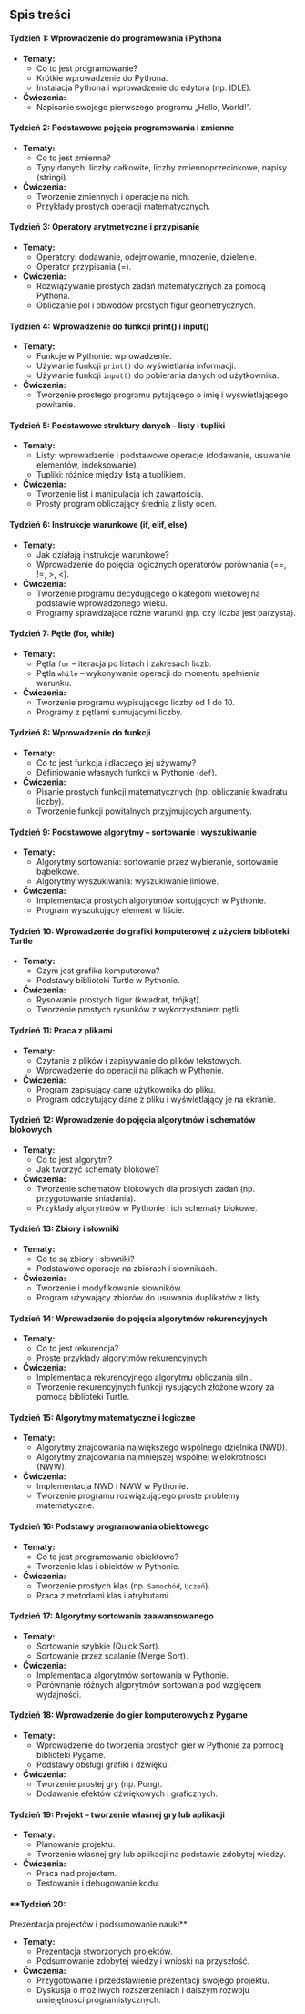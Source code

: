 ## Spis treści

#### **Tydzień 1: Wprowadzenie do programowania i Pythona**
- **Tematy:**
  - Co to jest programowanie?
  - Krótkie wprowadzenie do Pythona.
  - Instalacja Pythona i wprowadzenie do edytora (np. IDLE).
- **Ćwiczenia:**
  - Napisanie swojego pierwszego programu „Hello, World!”.

#### **Tydzień 2: Podstawowe pojęcia programowania i zmienne**
- **Tematy:**
  - Co to jest zmienna?
  - Typy danych: liczby całkowite, liczby zmiennoprzecinkowe, napisy (stringi).
- **Ćwiczenia:**
  - Tworzenie zmiennych i operacje na nich.
  - Przykłady prostych operacji matematycznych.

#### **Tydzień 3: Operatory arytmetyczne i przypisanie**
- **Tematy:**
  - Operatory: dodawanie, odejmowanie, mnożenie, dzielenie.
  - Operator przypisania (=).
- **Ćwiczenia:**
  - Rozwiązywanie prostych zadań matematycznych za pomocą Pythona.
  - Obliczanie pól i obwodów prostych figur geometrycznych.

#### **Tydzień 4: Wprowadzenie do funkcji print() i input()**
- **Tematy:**
  - Funkcje w Pythonie: wprowadzenie.
  - Używanie funkcji `print()` do wyświetlania informacji.
  - Używanie funkcji `input()` do pobierania danych od użytkownika.
- **Ćwiczenia:**
  - Tworzenie prostego programu pytającego o imię i wyświetlającego powitanie.

#### **Tydzień 5: Podstawowe struktury danych – listy i tupliki**
- **Tematy:**
  - Listy: wprowadzenie i podstawowe operacje (dodawanie, usuwanie elementów, indeksowanie).
  - Tupliki: różnice między listą a tuplikiem.
- **Ćwiczenia:**
  - Tworzenie list i manipulacja ich zawartością.
  - Prosty program obliczający średnią z listy ocen.

#### **Tydzień 6: Instrukcje warunkowe (if, elif, else)**
- **Tematy:**
  - Jak działają instrukcje warunkowe?
  - Wprowadzenie do pojęcia logicznych operatorów porównania (==, !=, >, <).
- **Ćwiczenia:**
  - Tworzenie programu decydującego o kategorii wiekowej na podstawie wprowadzonego wieku.
  - Programy sprawdzające różne warunki (np. czy liczba jest parzysta).

#### **Tydzień 7: Pętle (for, while)**
- **Tematy:**
  - Pętla `for` – iteracja po listach i zakresach liczb.
  - Pętla `while` – wykonywanie operacji do momentu spełnienia warunku.
- **Ćwiczenia:**
  - Tworzenie programu wypisującego liczby od 1 do 10.
  - Programy z pętlami sumującymi liczby.

#### **Tydzień 8: Wprowadzenie do funkcji**
- **Tematy:**
  - Co to jest funkcja i dlaczego jej używamy?
  - Definiowanie własnych funkcji w Pythonie (`def`).
- **Ćwiczenia:**
  - Pisanie prostych funkcji matematycznych (np. obliczanie kwadratu liczby).
  - Tworzenie funkcji powitalnych przyjmujących argumenty.

#### **Tydzień 9: Podstawowe algorytmy – sortowanie i wyszukiwanie**
- **Tematy:**
  - Algorytmy sortowania: sortowanie przez wybieranie, sortowanie bąbelkowe.
  - Algorytmy wyszukiwania: wyszukiwanie liniowe.
- **Ćwiczenia:**
  - Implementacja prostych algorytmów sortujących w Pythonie.
  - Program wyszukujący element w liście.

#### **Tydzień 10: Wprowadzenie do grafiki komputerowej z użyciem biblioteki Turtle**
- **Tematy:**
  - Czym jest grafika komputerowa?
  - Podstawy biblioteki Turtle w Pythonie.
- **Ćwiczenia:**
  - Rysowanie prostych figur (kwadrat, trójkąt).
  - Tworzenie prostych rysunków z wykorzystaniem pętli.

#### **Tydzień 11: Praca z plikami**
- **Tematy:**
  - Czytanie z plików i zapisywanie do plików tekstowych.
  - Wprowadzenie do operacji na plikach w Pythonie.
- **Ćwiczenia:**
  - Program zapisujący dane użytkownika do pliku.
  - Program odczytujący dane z pliku i wyświetlający je na ekranie.

#### **Tydzień 12: Wprowadzenie do pojęcia algorytmów i schematów blokowych**
- **Tematy:**
  - Co to jest algorytm?
  - Jak tworzyć schematy blokowe?
- **Ćwiczenia:**
  - Tworzenie schematów blokowych dla prostych zadań (np. przygotowanie śniadania).
  - Przykłady algorytmów w Pythonie i ich schematy blokowe.

#### **Tydzień 13: Zbiory i słowniki**
- **Tematy:**
  - Co to są zbiory i słowniki?
  - Podstawowe operacje na zbiorach i słownikach.
- **Ćwiczenia:**
  - Tworzenie i modyfikowanie słowników.
  - Program używający zbiorów do usuwania duplikatów z listy.

#### **Tydzień 14: Wprowadzenie do pojęcia algorytmów rekurencyjnych**
- **Tematy:**
  - Co to jest rekurencja?
  - Proste przykłady algorytmów rekurencyjnych.
- **Ćwiczenia:**
  - Implementacja rekurencyjnego algorytmu obliczania silni.
  - Tworzenie rekurencyjnych funkcji rysujących złożone wzory za pomocą biblioteki Turtle.

#### **Tydzień 15: Algorytmy matematyczne i logiczne**
- **Tematy:**
  - Algorytmy znajdowania największego wspólnego dzielnika (NWD).
  - Algorytmy znajdowania najmniejszej wspólnej wielokrotności (NWW).
- **Ćwiczenia:**
  - Implementacja NWD i NWW w Pythonie.
  - Tworzenie programu rozwiązującego proste problemy matematyczne.

#### **Tydzień 16: Podstawy programowania obiektowego**
- **Tematy:**
  - Co to jest programowanie obiektowe?
  - Tworzenie klas i obiektów w Pythonie.
- **Ćwiczenia:**
  - Tworzenie prostych klas (np. `Samochód`, `Uczeń`).
  - Praca z metodami klas i atrybutami.

#### **Tydzień 17: Algorytmy sortowania zaawansowanego**
- **Tematy:**
  - Sortowanie szybkie (Quick Sort).
  - Sortowanie przez scalanie (Merge Sort).
- **Ćwiczenia:**
  - Implementacja algorytmów sortowania w Pythonie.
  - Porównanie różnych algorytmów sortowania pod względem wydajności.

#### **Tydzień 18: Wprowadzenie do gier komputerowych z Pygame**
- **Tematy:**
  - Wprowadzenie do tworzenia prostych gier w Pythonie za pomocą biblioteki Pygame.
  - Podstawy obsługi grafiki i dźwięku.
- **Ćwiczenia:**
  - Tworzenie prostej gry (np. Pong).
  - Dodawanie efektów dźwiękowych i graficznych.

#### **Tydzień 19: Projekt – tworzenie własnej gry lub aplikacji**
- **Tematy:**
  - Planowanie projektu.
  - Tworzenie własnej gry lub aplikacji na podstawie zdobytej wiedzy.
- **Ćwiczenia:**
  - Praca nad projektem.
  - Testowanie i debugowanie kodu.

#### **Tydzień 20:

 Prezentacja projektów i podsumowanie nauki**
- **Tematy:**
  - Prezentacja stworzonych projektów.
  - Podsumowanie zdobytej wiedzy i wnioski na przyszłość.
- **Ćwiczenia:**
  - Przygotowanie i przedstawienie prezentacji swojego projektu.
  - Dyskusja o możliwych rozszerzeniach i dalszym rozwoju umiejętności programistycznych.
